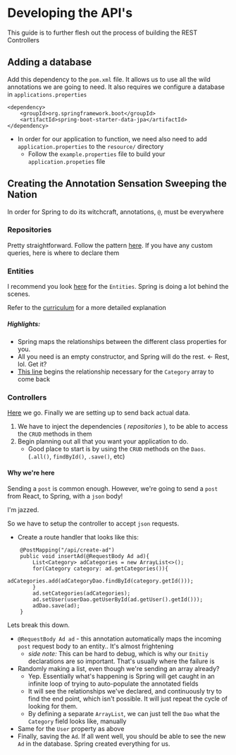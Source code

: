 # Developing the API's
This guide is to further flesh out the process of building the REST Controllers

## Adding a database
Add this dependency to the `pom.xml` file. It allows us to use all the wild annotations we are going to need. It also requires we configure a database in `applications.properties`

```
<dependency>
    <groupId>org.springframework.boot</groupId>
    <artifactId>spring-boot-starter-data-jpa</artifactId>
</dependency>
```

- In order for our application to function, we need also need to add `application.properties` to the `resource/` directory
    - Follow the `example.properties` file to build your `application.propeties` file    

## Creating the Annotation Sensation Sweeping the Nation
In order for Spring to do its witchcraft, annotations, `@`, must be everywhere

### Repositories
Pretty straightforward. Follow the pattern [here](https://github.com/caldwell619/react-spring/tree/completed/src/main/java/com/reactspring/Repositories). If you have any custom queries, here is where to declare them

### Entities
I recommend you look [here](https://github.com/caldwell619/react-spring/blob/completed/src/main/java/com/reactspring/Models) for the `Entities`. Spring is doing a lot behind the scenes. 
<br>

Refer to the [curriculum](https://java.codeup.com/spring/fundamentals/repositories/) for a more detailed explanation
<br>

##### Highlights:
- Spring maps the relationships between the different class properties for you. 
- All you need is an empty constructor, and Spring will do the rest. <- Rest, lol. Get it?
- [This line](https://github.com/caldwell619/react-spring/blob/aedce23742f7721d09969b180f07acd9924feb78/src/main/java/com/reactspring/Models/Ad.java#L21) begins the relationship necessary for the `Category` array to come back

### Controllers
[Here](https://github.com/caldwell619/react-spring/blob/completed/src/main/java/com/reactspring/Controllers/AdsController.java) we go. Finally we are setting up to send back actual data.
<br>

1. We have to inject the dependencies ( _repositories_ ), to be able to access the `CRUD` methods in them
2. Begin planning out all that you want your application to do.
    - Good place to start is by using the `CRUD` methods on the `Daos`. (`.all()`, `findById()`, `.save()`, etc)

#### Why we're here
Sending a `post` is common enough. However, we're going to send a `post` from React, to Spring, with a `json` body!
 
I'm jazzed.

So we have to setup the controller to accept `json` requests.
- Create a route handler that looks like this:
```$xslt
    @PostMapping("/api/create-ad")
    public void insertAd(@RequestBody Ad ad){
        List<Category> adCategories = new ArrayList<>();
        for(Category category: ad.getCategories()){
            adCategories.add(adCategoryDao.findById(category.getId()));
        }
        ad.setCategories(adCategories);
        ad.setUser(userDao.getUserById(ad.getUser().getId()));
        adDao.save(ad);
    }
```

Lets break this down.
- `@RequestBody Ad ad` - this annotation automatically maps the incoming `post` request body to an entity.. It's almost frightening
    - _side note:_ This can be hard to debug, which is why our `Enitiy` declarations are so important. That's usually where the failure is 
- Randomly making a list, even though we're sending an array already? 
    - Yep. Essentially what's happening is Spring will get caught in an infinite loop of trying to auto-populate the annotated fields
    - It will see the relationships we've declared, and continuously try to find the end point, which isn't possible. It will just repeat the cycle of looking for them.
    - By defining a separate `ArrayList`, we can just tell the `Dao` what the `Category` field looks like, manually
- Same for the `User` property as above
- Finally, saving the `Ad`. If all went well, you should be able to see the new `Ad` in the database. Spring created everything for us.
